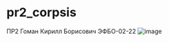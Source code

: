 # pr2_corpsis
ПР2
Гоман Кирилл Борисович ЭФБО-02-22
![image](https://github.com/user-attachments/assets/792cd599-85da-4df0-97bc-28eb94cd6592)
